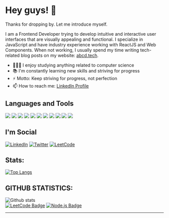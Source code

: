# Hey guys! 👋

Thanks for dropping by. Let me introduce myself.

I am a Frontend Developer trying to develop intuitive and interactive user interfaces that are visually appealing and functional. I specialize in JavaScript and have industry experience working with ReactJS and Web Components.
When not working, I usually spend my time writing tech-related blog posts on my website: [abcd.tech]().

- 👨🏽‍🎓 I enjoy studying anything related to computer science
- 📚 I'm constantly learning new skills and striving for progress
- ⚡ Motto: Keep striving for progress, not perfection
- 📫 How to reach me: [LinkedIn Profile](https://www.linkedin.com/in/fathimafarooq-f-770220229/)

## **Languages and Tools**  

<img src ="https://img.shields.io/badge/HTML5-E34F26?style=for-the-badge&logo=html5&logoColor=white"> <img src ="https://img.shields.io/badge/CSS3-1572B6?style=for-the-badge&logo=css3&logoColor=white"> <img src="https://img.shields.io/badge/JavaScript-F7DF1E?style=for-the-badge&logo=javascript&logoColor=black"> <img src ="https://img.shields.io/badge/React-20232A?style=for-the-badge&logo=react&logoColor=61DAFB"> <img src="https://img.shields.io/badge/Flutter-02569B?style=for-the-badge&logo=flutter&logoColor=white"> <img src="https://img.shields.io/badge/Dart-0175C2?style=for-the-badge&logo=dart&logoColor=white"> <img src="https://img.shields.io/badge/Node.js-43853D?style=for-the-badge&logo=node.js&logoColor=white"> <img src="https://img.shields.io/badge/Express.js-404D59?style=for-the-badge"> <img src="https://img.shields.io/badge/MongoDB-4EA94B?style=for-the-badge&logo=mongodb&logoColor=white"> <img src="https://img.shields.io/badge/Bootstrap-563D7C?style=for-the-badge&logo=bootstrap&logoColor=white"> <img src="https://img.shields.io/badge/Tailwind_CSS-38B2AC?style=for-the-badge&logo=tailwind-css&logoColor=white">

## **I'm Social** 

<a href="https://www.linkedin.com/in/fathimafarooqf/" target="_blank"><img src="https://img.shields.io/badge/LinkedIn-%230077B5.svg?&style=flat-square&logo=linkedin&logoColor=white" alt="LinkedIn"></a>
<a href="https://twitter.com/FFathimafarooq" target="_blank"><img src="https://img.shields.io/twitter/follow/FFathimafarooq?label=follow&style=social" alt="Twitter"></a>
<a href="https://leetcode.com/FATHIMAFAROOQ/" target="_blank"><img src="https://img.shields.io/badge/LeetCode-000000?&style=flat-square&logo=leetcode" alt="LeetCode"></a>

## **Stats:**
 
<!--  TOP LANGUAGES STATISTICS -->
 [![Top Langs](https://github-readme-stats.vercel.app/api/top-langs/?username=FATHIMAFAROOQ&theme=dark&layout=compact&align=right&width=40%)](https://github.com/anuraghazra/github-readme-stats) 

 ## **GITHUB STATISTICS:**
 
 ![Github stats](https://github-readme-stats.vercel.app/api?username=FATHIMAFAROOQ)  
 [![LeetCode Badge](https://img.shields.io/badge/LeetCode-Profile-blue?logo=leetcode)](https://leetcode.com/your_profile)
[![Node.js Badge](https://img.shields.io/badge/Node.js-Profile-green?logo=node.js)](https://nodejs.org/)

 ---
<!-- DUMP
- 🔭 I’m currently working on ...
 ## **CONTRIBUTION AND STREAK BLOCK:**
 
 [![GitHub Streak](https://github-readme-streak-stats.herokuapp.com/?user=FATHIMAFAROOQ&currStreakNum=2FD3EB&fire=pink&sideLabels=F00&theme=nightowl)](https://git.io/streak-stats)  

 PROFILES VIEWS
 
🌱 **Profile Views**&nbsp;&nbsp;&nbsp;&nbsp;&nbsp;&nbsp;&nbsp;
![visitors](https://profile-counter.glitch.me/FATHIMAFAROOQ/count.svg?align=center) 
-->

